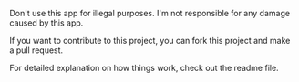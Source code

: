 Don't use this app for illegal purposes. I'm not responsible for any damage caused by this app.

If you want to contribute to this project, you can fork this project and make a pull request.

For detailed explanation on how things work, check out the readme file.